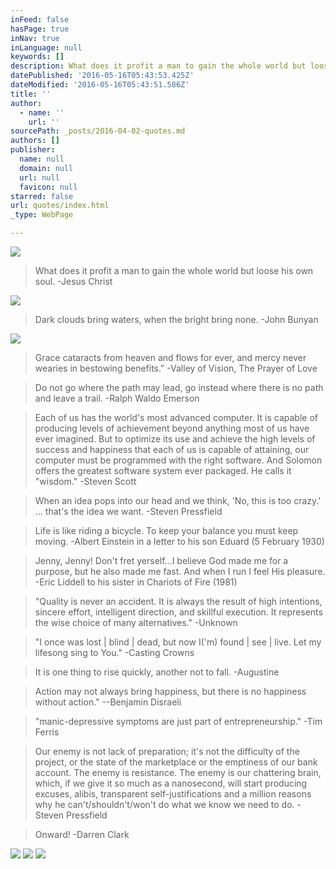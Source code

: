```yaml
---
inFeed: false
hasPage: true
inNav: true
inLanguage: null
keywords: []
description: What does it profit a man to gain the whole world but loose his own soul. -Jesus Christ
datePublished: '2016-05-16T05:43:53.425Z'
dateModified: '2016-05-16T05:43:51.586Z'
title: ''
author:
  - name: ''
    url: ''
sourcePath: _posts/2016-04-02-quotes.md
authors: []
publisher:
  name: null
  domain: null
  url: null
  favicon: null
starred: false
url: quotes/index.html
_type: WebPage

---
```

![](https://the-grid-user-content.s3-us-west-2.amazonaws.com/80246dd2-4108-4e9a-b36e-e8aa5de4c84a.jpg)

> What does it profit a man to gain the whole world but loose his own soul. -Jesus Christ

![](https://the-grid-user-content.s3-us-west-2.amazonaws.com/9fccc36d-02f8-4d25-a343-370d8546bdf9.jpg)

> Dark clouds bring waters, when the bright bring none. -John Bunyan

![](https://the-grid-user-content.s3-us-west-2.amazonaws.com/7daead5f-6aa4-4bf5-b80a-bd5225ef65a2.jpg)

> Grace cataracts from heaven and flows for ever, and mercy never wearies in bestowing benefits." -Valley of Vision, The Prayer of Love

> Do not go where the path may lead, go instead where there is no path and leave a trail. -Ralph Waldo Emerson

> Each of us has the world's most advanced computer. It is capable of producing levels of achievement beyond anything most of us have ever imagined. But to optimize its use and achieve the high levels of success and happiness that each of us is capable of attaining, our computer must be programmed with the right software. And Solomon offers the greatest software system ever packaged. He calls it "wisdom." -Steven Scott

> When an idea pops into our head and we think, 'No, this is too crazy.' ... that's the idea we want. -Steven Pressfield 

> Life is like riding a bicycle. To keep your balance you must keep moving. -Albert Einstein in a letter to his son Eduard (5 February 1930)

> Jenny, Jenny! Don't fret yerself...I believe God made me for a purpose, but he also made me fast. And when I run I feel His pleasure. -Eric Liddell to his sister in Chariots of Fire (1981)

> "Quality is never an accident. It is always the result of high intentions, sincere effort, intelligent direction, and skillful execution. It represents the wise choice of many alternatives." -Unknown

> "I once was lost | blind | dead, but now I('m) found | see | live. Let my lifesong sing to You." -Casting Crowns

> It is one thing to rise quickly, another not to fall. -Augustine 

> Action may not always bring happiness, but there is no happiness without action." --Benjamin Disraeli

> "manic-depressive symptoms are just part of entrepreneurship." -Tim Ferris

> Our enemy is not lack of preparation; it's not the difficulty of the project, or the state of the marketplace or the emptiness of our bank account. The enemy is resistance. The enemy is our chattering brain, which, if we give it so much as a nanosecond, will start producing excuses, alibis, transparent self-justifications and a million reasons why he can't/shouldn't/won't do what we know we need to do. -Steven Pressfield

> Onward! -Darren Clark

![](https://the-grid-user-content.s3-us-west-2.amazonaws.com/cf3d568c-6b00-435f-8556-a7ad61c84c90.jpg)
![](https://the-grid-user-content.s3-us-west-2.amazonaws.com/b3677e16-8c2e-4a56-b930-f09d11628cd1.jpg)
![](https://the-grid-user-content.s3-us-west-2.amazonaws.com/ab1f582d-56b8-4444-8f40-8fe609863b9b.jpg)
